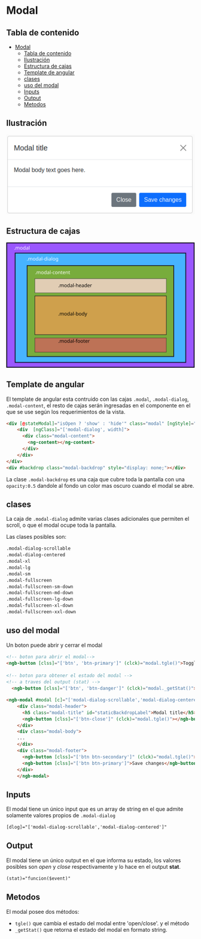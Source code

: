 # Modal


## Tabla de contenido

- [Modal](#modal)
  - [Tabla de contenido](#tabla-de-contenido)
  - [Ilustración](#ilustración)
  - [Estructura de cajas](#estructura-de-cajas)
  - [Template de angular](#template-de-angular)
  - [clases](#clases)
  - [uso del modal](#uso-del-modal)
  - [Inputs](#inputs)
  - [Output](#output)
  - [Metodos](#metodos)

## Ilustración

![modal](Images/modal.png)



## Estructura de cajas

![cajas](Images/cajas_modal.svg)



## Template de angular

El template de angular esta contruido con las cajas `.modal`, `.modal-dialog`, `.modal-content`, el resto de cajas serán ingresadas en el componente en el que se use según los requerimientos de la vista.

```html
<div [@stateModal]="isOpen ? 'show' : 'hide'" class="modal" [ngStyle]="isOpen ? {display: 'block'} : {display:'none'}">
    <div  [ngClass]="['modal-dialog', width]">
      <div class="modal-content">
        <ng-content></ng-content>        
      </div>
    </div>
</div>
<div #backdrop class="modal-backdrop" style="display: none;"></div>
```

La clase `.modal-backdrop` es una caja que cubre toda la pantalla con una `opacity:0.5` dandole al fondo un color mas oscuro cuando el modal se abre.



## clases

La caja de `.modal-dialog` admite varias clases adicionales que permiten el scroll, o que el modal ocupe toda la pantalla.

Las clases posibles son:

```html
.modal-dialog-scrollable
.modal-dialog-centered
.modal-xl
.modal-lg
.modal-sm
.modal-fullscreen
.modal-fullscreen-sm-down
.modal-fullscreen-md-down
.modal-fullscreen-lg-down
.modal-fullscreen-xl-down
.modal-fullscreen-xxl-down
```



## uso del modal

Un boton puede abrir y cerrar el modal

```html
<!-- boton para abrir el modal-->
<ngb-button [clss]="['btn', 'btn-primary']" (clck)="modal.tgle()">Toggle</ngb-button>

<!-- boton para obtener el estado del modal -->
<!-- a traves del output (stat) -->
  <ngb-button [clss]="['btn', 'btn-danger']" (clck)="modal._getStat()">cerrar</ngb-button>
```



```html
<ngb-modal #modal [c]="['modal-dialog-scrollable','modal-dialog-centered']" (stat)="mostrarEstado($event)">
    <div class="modal-header">
      <h5 class="modal-title" id="staticBackdropLabel">Modal title</h5>
      <ngb-button [clss]="['btn-close']" (clck)="modal.tgle()"></ngb-button>
    </div>
    <div class="modal-body">
    ...
    </div>
    <div class="modal-footer">
      <ngb-button [clss]="['btn btn-secondary']" (clck)="modal.tgle()">Close</ngb-button>
      <ngb-button [clss]="['btn btn-primary']">Save changes</ngb-button>
    </div>
    </ngb-modal>
```



## Inputs

El modal tiene un único input que es un array de string en el que admite solamente valores propios de `.modal-dialog`

```htm
[dlog]="['modal-dialog-scrollable','modal-dialog-centered']"
```



## Output

El modal tiene un único output en el que informa su estado, los valores posibles son *open* y *close* respectivamente y lo hace en el output **stat**.

```html
(stat)="funcion($event)"
```



## Metodos

El modal posee dos métodos:

- `tgle()` que cambia el estado del modal entre 'open/close'. y el método
-  `_getStat()` que retorna el estado del modal en formato string. 

